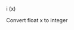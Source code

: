 <span style='color:var(--vscode-symbolIcon-methodForeground);'>i</span> (<span style='color:var(--vscode-symbolIcon-variableForeground);'>x</span>)  

Convert float x to integer
